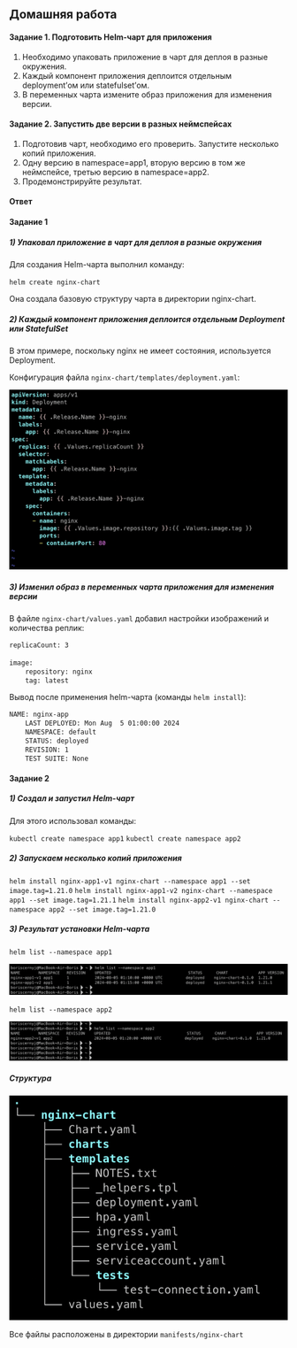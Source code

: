 ## Домашняя работа

#### Задание 1. Подготовить Helm-чарт для приложения

1) Необходимо упаковать приложение в чарт для деплоя в разные окружения.
2) Каждый компонент приложения деплоится отдельным deployment’ом или statefulset’ом.
3) В переменных чарта измените образ приложения для изменения версии.

#### Задание 2. Запустить две версии в разных неймспейсах

1) Подготовив чарт, необходимо его проверить. Запуститe несколько копий приложения.
2) Одну версию в namespace=app1, вторую версию в том же неймспейсе, третью версию в namespace=app2.
3) Продемонстрируйте результат.

#### Ответ

#### Задание 1

##### 1) Упаковал приложение в чарт для деплоя в разные окружения

Для создания Helm-чарта выполнил команду:

`helm create nginx-chart`

Она создала базовую структуру чарта в директории nginx-chart.

##### 2) Каждый компонент приложения деплоится отдельным Deployment или StatefulSet

В этом примере, поскольку nginx не имеет состояния, используется Deployment.

Конфигурация файла `nginx-chart/templates/deployment.yaml`:

![deployment.png](screenshots/deployment.png)

##### 3) Изменил образ в переменных чарта приложения для изменения версии

В файле `nginx-chart/values.yaml` добавил настройки изображений и количества реплик:

```
replicaCount: 3

image:
    repository: nginx
    tag: latest
```

Вывод после применения helm-чарта (команды `helm install`):

```
NAME: nginx-app
    LAST DEPLOYED: Mon Aug  5 01:00:00 2024
    NAMESPACE: default
    STATUS: deployed
    REVISION: 1
    TEST SUITE: None
```

#### Задание 2

##### 1) Создал и запустил Helm-чарт

Для этого использовал команды:

`kubectl create namespace app1`
`kubectl create namespace app2`

##### 2) Запускаем несколько копий приложения

`helm install nginx-app1-v1 nginx-chart --namespace app1 --set image.tag=1.21.0`
`helm install nginx-app1-v2 nginx-chart --namespace app1 --set image.tag=1.21.1`
`helm install nginx-app2-v1 nginx-chart --namespace app2 --set image.tag=1.21.0`

##### 3) Результат установки Helm-чарта

`helm list --namespace app1`

![app1.png](screenshots/app1.png)

`helm list --namespace app2`

![app2.png](screenshots/app2.png)

##### Структура

![files.png](screenshots/files.png)

Все файлы расположены в директории `manifests/nginx-chart`
